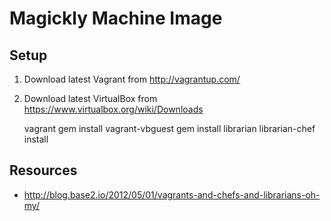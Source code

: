 # Magickly Machine Image

## Setup

1. Download latest Vagrant from http://vagrantup.com/
2. Download latest VirtualBox from https://www.virtualbox.org/wiki/Downloads

    vagrant gem install vagrant-vbguest
    gem install librarian
    librarian-chef install

## Resources

* http://blog.base2.io/2012/05/01/vagrants-and-chefs-and-librarians-oh-my/
